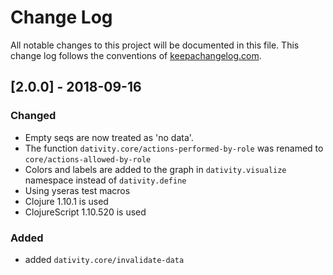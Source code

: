 # Change Log
All notable changes to this project will be documented in this file. This change log follows the conventions of [keepachangelog.com](http://keepachangelog.com/).

## [2.0.0] - 2018-09-16
### Changed
- Empty seqs are now treated as 'no data'.
- The function `dativity.core/actions-performed-by-role` was renamed to `core/actions-allowed-by-role`
- Colors and labels are added to the graph in `dativity.visualize` namespace instead of `dativity.define`
- Using yseras test macros
- Clojure 1.10.1 is used
- ClojureScript 1.10.520 is used

### Added
- added `dativity.core/invalidate-data`

[Unreleased]: https://github.com/your-name/dativity/compare/0.1.1...HEAD
[0.1.1]: https://github.com/your-name/dativity/compare/0.1.0...0.1.1
